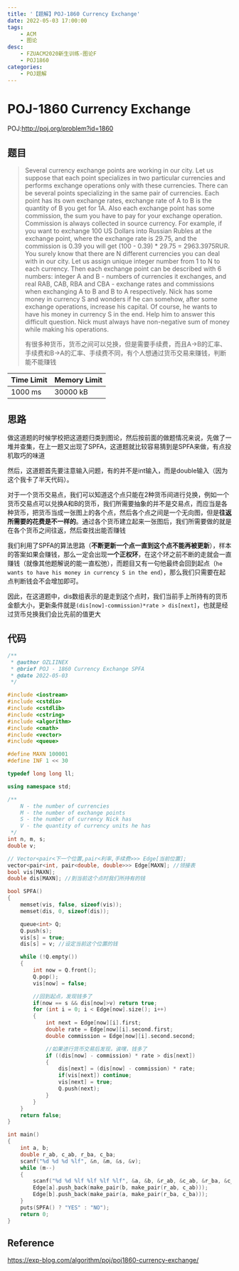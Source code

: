 ```yaml
---
title: '【题解】POJ-1860 Currency Exchange'
date: 2022-05-03 17:00:00
tags: 
	- ACM
	- 图论
desc: 
	- FZUACM2020新生训练-图论F
	- POJ1860
categories:
	- POJ题解
---
```

# POJ-1860 Currency Exchange

POJ:http://poj.org/problem?id=1860

## 题目

> Several currency exchange points are working in our city. Let us suppose that each point specializes in two particular currencies and performs exchange operations only with these currencies. There can be several points specializing in the same pair of currencies. Each point has its own exchange rates, exchange rate of A to B is the quantity of B you get for 1A. Also each exchange point has some commission, the sum you have to pay for your exchange operation. Commission is always collected in source currency.
> For example, if you want to exchange 100 US Dollars into Russian Rubles at the exchange point, where the exchange rate is 29.75, and the commission is 0.39 you will get (100 - 0.39) * 29.75 = 2963.3975RUR.
> You surely know that there are N different currencies you can deal with in our city. Let us assign unique integer number from 1 to N to each currency. Then each exchange point can be described with 6 numbers: integer A and B - numbers of currencies it exchanges, and real RAB, CAB, RBA and CBA - exchange rates and commissions when exchanging A to B and B to A respectively.
> Nick has some money in currency S and wonders if he can somehow, after some exchange operations, increase his capital. Of course, he wants to have his money in currency S in the end. Help him to answer this difficult question. Nick must always have non-negative sum of money while making his operations.
>
> 有很多种货币，货币之间可以兑换，但是需要手续费，而且A->B的汇率、手续费和B->A的汇率、手续费不同，有个人想通过货币交易来赚钱，判断能不能赚钱

| Time Limit | Memory Limit |
| ---------- | ------------ |
| 1000 ms    | 30000 kB     |

## 思路

做这道题的时候学校把这道题归类到图论，然后按前面的做题情况来说，先做了一堆并查集，在上一题又出现了SPFA，这道题就比较容易猜到是SPFA来做，有点投机取巧的味道

然后，这道题首先要注意输入问题，有的并不是int输入，而是double输入（因为这个我卡了半天代码）。

对于一个货币交易点，我们可以知道这个点只能在2种货币间进行兑换，例如一个货币交易点可以兑换A和B的货币，我们所需要抽象的并不是交易点，而应当是各种货币，把货币当成一张图上的各个点，然后各个点之间是一个无向图，但是**往返所需要的花费是不一样的**。通过各个货币建立起来一张图后，我们所需要做的就是在各个货币之间往返，然后查找出能否赚钱

我们利用了SPFA的算法思路（**不断更新一个点一直到这个点不能再被更新**），样本的答案如果会赚钱，那么一定会出现**一个正权环**，在这个环之前不断的走就会一直赚钱（就像其他题解说的能一直松弛），而题目又有一句他最终会回到起点（`he wants to have his money in currency S in the end`），那么我们只需要在起点判断钱会不会增加即可。

因此，在这道题中，dis数组表示的是走到这个点时，我们当前手上所持有的货币金额大小，更新条件就是`(dis[now]-commission)*rate > dis[next]`，也就是经过货币兑换我们会比先前的值更大

## 代码

```c++
/**
 * @author OZLIINEX
 * @brief POJ - 1860 Currency Exchange SPFA
 * @date 2022-05-03
 */

#include <iostream>
#include <cstdio>
#include <cstdlib>
#include <cstring>
#include <algorithm>
#include <cmath>
#include <vector>
#include <queue>

#define MAXN 100001
#define INF 1 << 30

typedef long long ll;

using namespace std;

/**
    N - the number of currencies
    M - the number of exchange points
    S - the number of currency Nick has
    V - the quantity of currency units he has
 */
int n, m, s;
double v;

// Vector<pair<下一个位置,pair<利率,手续费>>> Edge[当前位置];
vector<pair<int, pair<double, double>>> Edge[MAXN]; //领接表
bool vis[MAXN];
double dis[MAXN]; //到当前这个点时我们所持有的钱

bool SPFA()
{
    memset(vis, false, sizeof(vis));
    memset(dis, 0, sizeof(dis));

    queue<int> Q;
    Q.push(s);
    vis[s] = true;
    dis[s] = v; //设定当前这个位置的钱

    while (!Q.empty())
    {
        int now = Q.front();
        Q.pop();
        vis[now] = false;

        //回到起点，发现钱多了
        if(now == s && dis[now]>v) return true;
        for (int i = 0; i < Edge[now].size(); i++)
        {
            int next = Edge[now][i].first;
            double rate = Edge[now][i].second.first;
            double commission = Edge[now][i].second.second;

            //如果进行货币交易后发现，诶嘿，钱多了
            if ((dis[now] - commission) * rate > dis[next])
            {
                dis[next] = (dis[now] - commission) * rate;
                if(vis[next]) continue;
                vis[next] = true;
                Q.push(next);
            }
        }
    }
    return false;
}

int main()
{
    int a, b;
    double r_ab, c_ab, r_ba, c_ba;
    scanf("%d %d %d %lf", &n, &m, &s, &v);
    while (m--)
    {
        scanf("%d %d %lf %lf %lf %lf", &a, &b, &r_ab, &c_ab, &r_ba, &c_ba);
        Edge[a].push_back(make_pair(b, make_pair(r_ab, c_ab)));
        Edge[b].push_back(make_pair(a, make_pair(r_ba, c_ba)));
    }
    puts(SPFA() ? "YES" : "NO");
    return 0;
}
```

## Reference

https://exp-blog.com/algorithm/poj/poj1860-currency-exchange/